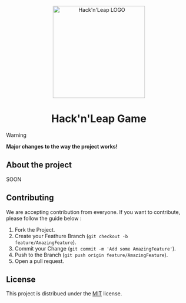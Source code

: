 <p align="center">
  <img width="250px" src="https://github.com/Hack-n-Leap/game/assets/79806369/d94f47c7-9f6d-4ecd-8739-44ee7bf6dd6b" alt="Hack'n'Leap LOGO" align="center">
  <h1 align="center">Hack'n'Leap Game</h1>
</p>

> [!WARNING]
> **Major changes to the way the project works!**

## About the project
SOON

## Contributing
We are accepting contribution from everyone. If you want to contribute, please follow the guide below :

1. Fork the Project.
2. Create your Feathure Branch (`git checkout -b feature/AmazingFeature`).
3. Commit your Change (`git commit -m 'Add some AmazingFeature'`).
4. Push to the Branch (`git push origin feature/AmazingFeature`).
5. Open a pull request.

## License
This project is distribued under the [MIT](https://github.com/Hack-n-Leap/game/blob/dev/LICENSE) license.
